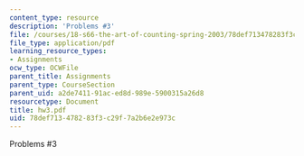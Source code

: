 ```yaml
---
content_type: resource
description: 'Problems #3'
file: /courses/18-s66-the-art-of-counting-spring-2003/78def713478283f3c29f7a2b6e2e973c_hw3.pdf
file_type: application/pdf
learning_resource_types:
- Assignments
ocw_type: OCWFile
parent_title: Assignments
parent_type: CourseSection
parent_uid: a2de7411-91ac-ed8d-989e-5900315a26d8
resourcetype: Document
title: hw3.pdf
uid: 78def713-4782-83f3-c29f-7a2b6e2e973c
---
```

Problems #3

